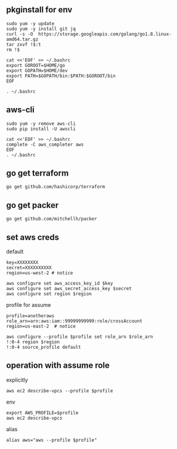 pkginstall for env
----------

```
sudo yum -y update 
sudo yum -y install git jq
curl -s -O  https://storage.googleapis.com/golang/go1.8.linux-amd64.tar.gz
tar zxvf !$:t
rm !$
```
```
cat <<'EOF' >> ~/.bashrc
export GOROOT=$HOME/go
export GOPATH=$HOME/dev
export PATH=$GOPATH/bin:$PATH:$GOROOT/bin
EOF

. ~/.bashrc
```


aws-cli
----------
```
sudo yum -y remove aws-cli
sudo pip install -U awscli
```

```
cat <<'EOF' >> ~/.bashrc
complete -C aws_completer aws
EOF
. ~/.bashrc
```

go get terraform
------------
```
go get github.com/hashicorp/terraform
```

go get packer
------------
```
go get github.com/mitchellh/packer
```


set aws creds
------------

default 
```
key=XXXXXXXX
secret=XXXXXXXXXX
region=us-west-2 # notice

aws configure set aws_access_key_id $key
aws configure set aws_secret_access_key $secret
aws configure set region $region
```

profile for assume
```
profile=anotheraws
role_arn=arn:aws:iam::99999999999:role/crossAccount
region=us-east-2  # notice

aws configure --profile $profile set role_arn $role_arn
!:0-4 region $region
!:0-4 source_profile default
```


operation with assume role
---------

explicitly
```
aws ec2 describe-vpcs --profile $profile
```

env 
```
export AWS_PROFILE=$profile
aws ec2 describe-vpcs
```

alias
```
alias aws="aws --profile $profile"
```
